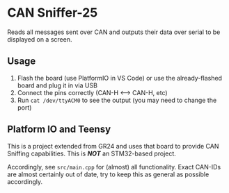 # CAN Sniffer-25
Reads all messages sent over CAN and outputs their data over serial to be displayed on a screen.

## Usage
1. Flash the board (use PlatformIO in VS Code) or use the already-flashed board and plug it in via USB
2. Connect the pins correctly (CAN-H <--> CAN-H, etc)
3. Run `cat /dev/ttyACM0` to see the output (you may need to change the port)

## Platform IO and Teensy
This is a project extended from GR24 and uses that board to provide CAN Sniffing capabilities. This is **_NOT_** an STM32-based project.

Accordingly, see `src/main.cpp` for (almost) all functionality. Exact CAN-IDs are almost certainly out of date, try to keep this as general as possible accordingly.
